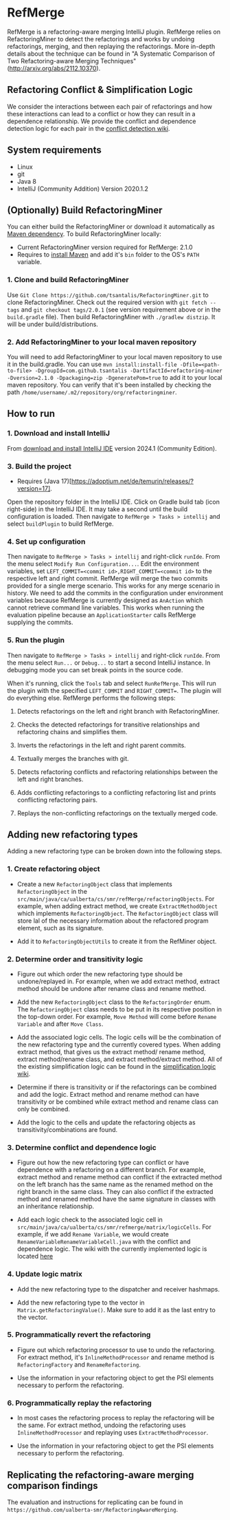 # RefMerge

RefMerge is a refactoring-aware merging IntelliJ plugin. RefMerge relies on RefactoringMiner to detect the refactorings and works by undoing refactorings, merging, and then replaying the refactorings. More in-depth details about the technique can be found in "A Systematic Comparison of Two Refactoring-aware Merging Techniques" (http://arxiv.org/abs/2112.10370).

## Refactoring Conflict & Simplification Logic

We consider the interactions between each pair of refactorings and how these interactions can lead to a conflict or how they can result in a dependence relationship. We provide the conflict and dependence detection logic for each pair in the [conflict detection wiki](https://github.com/ualberta-smr/RefMerge/wiki/Conflict-&-Dependence-Logic). 

## System requirements
* Linux
* git
* Java 8
* IntelliJ (Community Addition) Version 2020.1.2

## (Optionally) Build RefactoringMiner

You can either build the RefactoringMiner or download it automatically as [Maven dependency](https://mvnrepository.com/artifact/com.github.tsantalis/refactoring-miner). To build RefactoringMiner locally:

- Current RefactoringMiner version required for RefMerge: 2.1.0
- Requires to [install Maven](https://maven.apache.org/download.cgi) and add it's `bin` folder to the OS's `PATH` variable.

### 1. Clone and build RefactoringMiner 
Use `Git Clone https://github.com/tsantalis/RefactoringMiner.git` to clone RefactoringMiner.
Check out the required version with `git fetch --tags` and `git checkout tags/2.0.1` (see version requirement above or in the `build.gradle` file).
Then build RefactoringMiner with `./gradlew distzip`. It will be under build/distributions.

### 2. Add RefactoringMiner to your local maven repository
You will need to add RefactoringMiner to your local maven repository to use it in the build.gradle. You can use `mvn install:install-file -Dfile=<path-to-file> -DgroupId=com.github.tsantalis -DartifactId=refactoring-miner -Dversion=2.1.0 -Dpackaging=zip -DgeneratePom=true`
to add it to your local maven repository. You can verify that it's been installed  by checking the path `/home/username/.m2/repository/org/refactoringminer`.

## How to run

### 1. Download and install IntelliJ
From [download and install IntelliJ IDE](https://www.jetbrains.com/de-de/idea/download/other.html) version 2024.1 (Community Edition).

### 3. Build the project

- Requires (Java 17)[https://adoptium.net/de/temurin/releases/?version=17].

Open the repository folder in the IntelliJ IDE.
Click on Gradle build tab (icon right-side) in the IntelliJ IDE.
It may take a second until the build configuration is loaded.
Then navigate to `RefMerge > Tasks > intellij` and select `buildPlugin` to build RefMerge.

### 4. Set up configuration
Then navigate to `RefMerge > Tasks > intellij` and right-click `runIde`.
From the menu select `Modify Run Configuration...`.
Edit the environment variables, set `LEFT_COMMIT=<commit id>,RIGHT_COMMIT=<commit id>` to the respective left and right commit. 
RefMerge will merge the two commits provided for a single merge scenario. This works for any merge scenario in history. 
We need to add the commits in the configuration under environment variables because RefMerge is currently designed as `AnAction` which cannot retrieve command line variables. 
This works when running the evaluation pipeline because an `ApplicationStarter` calls RefMerge supplying the commits.

### 5. Run the plugin
Then navigate to `RefMerge > Tasks > intellij` and right-click `runIde`.
From the menu select `Run...` or `Debug...` to start a second IntelliJ instance.
In debugging mode you can set break points in the source code.

When it's running, click the `Tools` tab and select `RunRefMerge`. 
This will run the plugin with the specified `LEFT_COMMIT` and `RIGHT_COMMIT=`. 
The plugin will do everything else. 
RefMerge performs the following steps: 

1. Detects refactorings on the left and right branch with RefactoringMiner.

2. Checks the detected refactorings for transitive relationships and refactoring chains and simplifies them.

3. Inverts the refactorings in the left and right parent commits.

4. Textually merges the branches with git.

5. Detects refactoring conflicts and refactoring relationships between the left and right branches.

6. Adds conflicting refactorings to a conflicting refactoring list and prints conflicting refactoring pairs.

7. Replays the non-conflicting refactorings on the textually merged code. 


## Adding new refactoring types

Adding a new refactoring type can be broken down into the following steps. 

### 1. Create refactoring object

* Create a new `RefactoringObject` class that implements `RefactoringObject` in the `src/main/java/ca/ualberta/cs/smr/refMerge/refactoringObjects`. For example, when 
adding extract method, we create `ExtractMethodObject` which implements `RefactoringObject`. The `RefactoringObject` class will store lal of the necessary information about the refactored program element, such as its signature.

* Add it to `RefactoringObjectUtils` to create it from the RefMiner object.

### 2. Determine order and transitivity logic

* Figure out which order the new refactoring type should be undone/replayed in. For example, 
when we add extract method, extract method should be undone after rename class and 
rename method.

* Add the new `RefactoringObject` class to the `RefactoringOrder` enum. The `RefactoringObject` class needs to be put in its respective position in the top-down order. For example, `Move Method` will come before `Rename Variable` and after `Move Class`.

* Add the associated logic cells. The logic cells will be the combination of the new refactoring
type and the currently covered types. When adding extract method, that gives us the extract method/
rename method, extract method/rename class, and extract method/extract method. All of the existing simplification logic can be found in the [simplification logic wiki](https://github.com/ualberta-smr/RefMerge/wiki/Simplification-Logic).

* Determine if there is transitivity or if the refactorings can be combined and add the logic. 
Extract method and rename method can have transitivity or be combined while extract method
and rename class can only be combined. 

* Add the logic to the cells and update the refactoring objects as transitivity/combinations are
found.

### 3. Determine conflict and dependence logic

* Figure out how the new refactoring type can conflict or have dependence with a refactoring on
a different branch. For example, extract method and rename method can conflict if the extracted 
method on the left branch has the same name as the renamed method on the right branch in the same
class. They can also conflict if the extracted method and renamed method have the same signature
in classes with an inheritance relationship.

* Add each logic check to the associated logic cell in `src/main/java/ca/ualberta/cs/smr/refmerge/matrix/logicCells`. For example, if we add `Rename Variable`, 
we would create `RenameVariableRenameVariableCell.java` with the conflict and dependence logic. The wiki with the currently implemented logic is located [here](https://github.com/ualberta-smr/RefMerge/wiki/Conflict-&-Dependence-Logic) 

### 4. Update logic matrix 

* Add the new refactoring type to the dispatcher and receiver hashmaps. 

* Add the new refactoring type to the vector in `Matrix.getRefactoringValue()`. Make sure to add
it as the last entry to the vector.

### 5. Programmatically revert the refactoring

* Figure out which refactoring processor to use to undo the refactoring. For extract method, it's
`InlineMethodProcessor` and rename method is `RefactoringFactory` and `RenameRefactoring`.

* Use the information in your refactoring object to get the PSI elements necessary to perform
the refactoring.

### 6. Programmatically replay the refactoring

* In most cases the refactoring process to replay the refactoring will be the same. For extract
method, undoing the refactoring uses `InlineMethodProcessor` and replaying uses `ExtractMethodProcessor`.

* Use the information in your refactoring object to get the PSI elements necessary to perform
the refactoring.

## Replicating the refactoring-aware merging comparison findings

The evaluation and instructions for replicating can be found in 
`https://github.com/ualberta-smr/RefactoringAwareMerging`.

